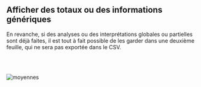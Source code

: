 ## Afficher des totaux ou des informations génériques

En revanche, si des analyses ou des interprétations globales ou partielles sont déjà faites, il est tout à fait possible de les garder dans une deuxième feuille, qui ne sera pas exportée dans le CSV.

<br></br>

![moyennes](/images/construire-csv/moyennes.png)
